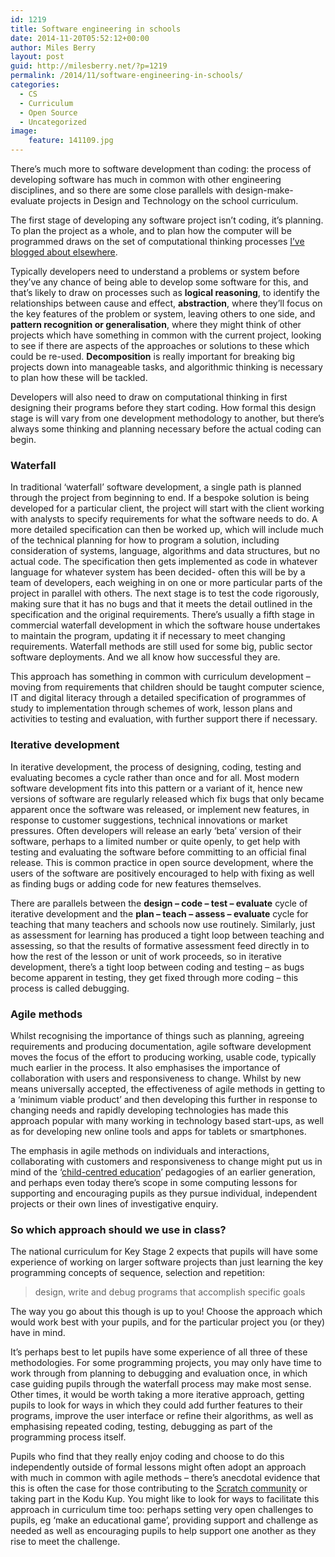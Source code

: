 ```yaml
---
id: 1219
title: Software engineering in schools
date: 2014-11-20T05:52:12+00:00
author: Miles Berry
layout: post
guid: http://milesberry.net/?p=1219
permalink: /2014/11/software-engineering-in-schools/
categories:
  - CS
  - Curriculum
  - Open Source
  - Uncategorized
image:
    feature: 141109.jpg
---
```

There’s much more to software development than coding: the process of developing software has much in common with other engineering disciplines, and so there are some close parallels with design-make-evaluate projects in Design and Technology on the school curriculum.

The first stage of developing any software project isn’t coding, it’s planning. To plan the project as a whole, and to plan how the computer will be programmed draws on the set of computational thinking processes [I&#8217;ve blogged about elsewhere](http://milesberry.net/2014/03/computational-thinking-in-primary-schools/).

Typically developers need to understand a problems or system before they’ve any chance of being able to develop some software for this, and that’s likely to draw on processes such as **logical reasoning**, to identify the relationships between cause and effect, **abstraction**, where they’ll focus on the key features of the problem or system, leaving others to one side, and **pattern recognition or generalisation**, where they might think of other projects which have something in common with the current project, looking to see if there are aspects of the approaches or solutions to these which could be re-used. **Decomposition** is really important for breaking big projects down into manageable tasks, and algorithmic thinking is necessary to plan how these will be tackled.

Developers will also need to draw on computational thinking in first designing their programs before they start coding. How formal this design stage is will vary from one development methodology to another, but there’s always some thinking and planning necessary before the actual coding can begin.

### Waterfall

In traditional ‘waterfall’ software development, a single path is planned through the project from beginning to end. If a bespoke solution is being developed for a particular client, the project will start with the client working with analysts to specify requirements for what the software needs to do. A more detailed specification can then be worked up, which will include much of the technical planning for how to program a solution, including consideration of systems, language, algorithms and data structures, but no actual code. The specification then gets implemented as code in whatever language for whatever system has been decided- often this will be by a team of developers, each weighing in on one or more particular parts of the project in parallel with others. The next stage is to test the code rigorously, making sure that it has no bugs and that it meets the detail outlined in the specification and the original requirements. There’s usually a fifth stage in commercial waterfall development in which the software house undertakes to maintain the program, updating it if necessary to meet changing requirements. Waterfall methods are still used for some big, public sector software deployments. And we all know how successful they are.

This approach has something in common with curriculum development &#8211; moving from requirements that children should be taught computer science, IT and digital literacy through a detailed specification of programmes of study to implementation through schemes of work, lesson plans and activities to testing and evaluation, with further support there if necessary.

### Iterative development

In iterative development, the process of designing, coding, testing and evaluating becomes a cycle rather than once and for all. Most modern software development fits into this pattern or a variant of it, hence new versions of software are regularly released which fix bugs that only became apparent once the software was released, or implement new features, in response to customer suggestions, technical innovations or market pressures. Often developers will release an early ‘beta’ version of their software, perhaps to a limited number or quite openly, to get help with testing and evaluating the software before committing to an official final release. This is common practice in open source development, where the users of the software are positively encouraged to help with fixing as well as finding bugs or adding code for new features themselves.

There are parallels between the **design &#8211; code &#8211; test &#8211; evaluate** cycle of iterative development and the **plan &#8211; teach &#8211; assess &#8211; evaluate** cycle for teaching that many teachers and schools now use routinely. Similarly, just as assessment for learning has produced a tight loop between teaching and assessing, so that the results of formative assessment feed directly in to how the rest of the lesson or unit of work proceeds, so in iterative development, there’s a tight loop between coding and testing &#8211; as bugs become apparent in testing, they get fixed through more coding &#8211; this process is called debugging.

### Agile methods

Whilst recognising the importance of things such as planning, agreeing requirements and producing documentation, agile software development moves the focus of the effort to producing working, usable code, typically much earlier in the process. It also emphasises the importance of collaboration with users and responsiveness to change. Whilst by new means universally accepted, the effectiveness of agile methods in getting to a ‘minimum viable product’ and then developing this further in response to changing needs and rapidly developing technologies has made this approach popular with many working in technology based start-ups, as well as for developing new online tools and apps for tablets or smartphones.

The emphasis in agile methods on individuals and interactions, collaborating with customers and responsiveness to change might put us in mind of the ‘[child-centred education](http://www.educationengland.org.uk/documents/plowden/)’ pedagogies of an earlier generation, and perhaps even today there’s scope in some computing lessons for supporting and encouraging pupils as they pursue individual, independent projects or their own lines of investigative enquiry.

### So which approach should we use in class?

The national curriculum for Key Stage 2 expects that pupils will have some experience of working on larger software projects than just learning the key programming concepts of sequence, selection and repetition:

> design, write and debug programs that accomplish specific goals

The way you go about this though is up to you! Choose the approach which would work best with your pupils, and for the particular project you (or they) have in mind.

It’s perhaps best to let pupils have some experience of all three of these methodologies. For some programming projects, you may only have time to work through from planning to debugging and evaluation once, in which case guiding pupils through the waterfall process may make most sense. Other times, it would be worth taking a more iterative approach, getting pupils to look for ways in which they could add further features to their programs, improve the user interface or refine their algorithms, as well as emphasising repeated coding, testing, debugging as part of the programming process itself.

Pupils who find that they really enjoy coding and choose to do this independently outside of formal lessons might often adopt an approach with much in common with agile methods &#8211; there’s anecdotal evidence that this is often the case for those contributing to the [Scratch community](http://scratch.mit.edu) or taking part in the Kodu Kup. You might like to look for ways to facilitate this approach in curriculum time too: perhaps setting very open challenges to pupils, eg ‘make an educational game’, providing support and challenge as needed as well as encouraging pupils to help support one another as they rise to meet the challenge.
